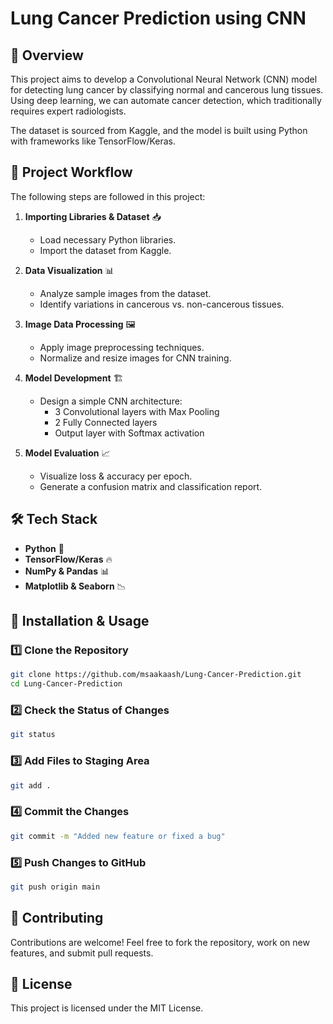# Lung Cancer Prediction using CNN

## 📌 Overview
This project aims to develop a Convolutional Neural Network (CNN) model for detecting lung cancer by classifying normal and cancerous lung tissues. Using deep learning, we can automate cancer detection, which traditionally requires expert radiologists.

The dataset is sourced from Kaggle, and the model is built using Python with frameworks like TensorFlow/Keras.


## 📂 Project Workflow
The following steps are followed in this project:

1. **Importing Libraries & Dataset** 📥  
   - Load necessary Python libraries.  
   - Import the dataset from Kaggle.  

2. **Data Visualization** 📊  
   - Analyze sample images from the dataset.  
   - Identify variations in cancerous vs. non-cancerous tissues.  

3. **Image Data Processing** 🖼️  
   - Apply image preprocessing techniques.  
   - Normalize and resize images for CNN training.  

4. **Model Development** 🏗️  
   - Design a simple CNN architecture:  
     - 3 Convolutional layers with Max Pooling  
     - 2 Fully Connected layers  
     - Output layer with Softmax activation  

5. **Model Evaluation** 📈  
   - Visualize loss & accuracy per epoch.  
   - Generate a confusion matrix and classification report.  


## 🛠️ Tech Stack
- **Python** 🐍  
- **TensorFlow/Keras** 🔥  
- **NumPy & Pandas** 📊  
- **Matplotlib & Seaborn** 📉  

## 🚀 Installation & Usage
### 1️⃣ Clone the Repository
```bash
git clone https://github.com/msaakaash/Lung-Cancer-Prediction.git
cd Lung-Cancer-Prediction
```

### 2️⃣ Check the Status of Changes
```bash
git status
```
### 3️⃣ Add Files to Staging Area
```bash
git add .
```
### 4️⃣ Commit the Changes
```bash
git commit -m "Added new feature or fixed a bug"
```
### 5️⃣ Push Changes to GitHub
```bash
git push origin main
```
## 🤝 Contributing  
Contributions are welcome! Feel free to fork the repository, work on new features, and submit pull requests.  

## 📝 License  
This project is licensed under the MIT License. 



